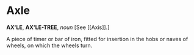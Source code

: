 # Axle

**AX'LE**, **AX'LE-TREE**, _noun_ \[See [[Axis]].\]

A piece of timer or bar of iron, fitted for insertion in the hobs or naves of wheels, on which the wheels turn.